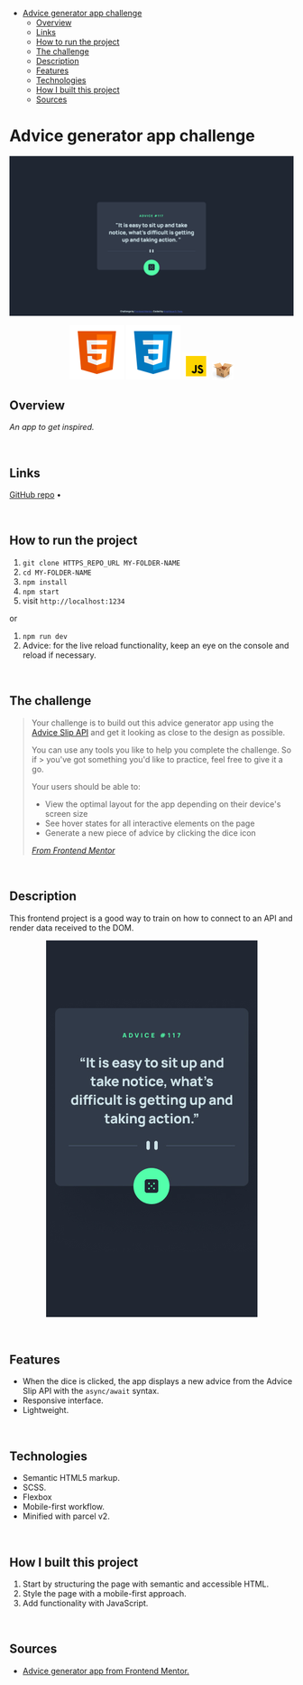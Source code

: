 - [Advice generator app challenge](#advice-generator-app-challenge)
  - [Overview](#overview)
  - [Links](#links)
  - [How to run the project](#how-to-run-the-project)
  - [The challenge](#the-challenge)
  - [Description](#description)
  - [Features](#features)
  - [Technologies](#technologies)
  - [How I built this project](#how-i-built-this-project)
  - [Sources](#sources)

# Advice generator app challenge

![Screenshot of the todo app](./src/images/desktop-screenshot.png)

<div align="center">
  <img src="./src/images/logo-html5.svg">
  <img src="./src/images/logo-css3.svg">
  <img width="48px" src="./src/images/logo-javascript-gif.gif">
  <img src="./src/images/logo-parceljs.png">
</div>

## Overview

*An app to get inspired.*

<br />

## Links

<p>
<a href="https://github.com/AngeliqueDF/advice-generator-challenge">GitHub repo</a> • 
<!-- <a href="">Live demo </a> -->
</p>

<br />

## How to run the project

1. ``git clone HTTPS_REPO_URL MY-FOLDER-NAME``
2. ``cd MY-FOLDER-NAME``
3. ``npm install``
4. `` npm start ``
5. visit ``http://localhost:1234``

or

1. ``npm run dev``
2. Advice: for the live reload functionality, keep an eye on the console and reload if necessary.

<br />

## The challenge
 
> Your challenge is to build out this advice generator app using the [Advice Slip API](https://api.adviceslip.com) and get it looking as close to the design as possible.
> 
> You can use any tools you like to help you complete the challenge. So if > you've got something you'd like to practice, feel free to give it a go.
> 
> Your users should be able to:
> 
> - View the optimal layout for the app depending on their device's screen size
> - See hover states for all interactive elements on the page
> - Generate a new piece of advice by clicking the dice icon
> 
> *[From Frontend Mentor]()*

<br />

## Description

This frontend project is a good way to train on how to connect to an API and render data received to the DOM.

<p align="center">
<img width="375" width="667" src="./images/../src/design/mobile-design.jpg">
</p>

<br />

## Features

- When the dice is clicked, the app displays a new advice from the Advice Slip API with the ``async/await`` syntax.
- Responsive interface.
- Lightweight.

<br />

## Technologies

- Semantic HTML5 markup.
- SCSS.
- Flexbox
- Mobile-first workflow.
- Minified with parcel v2.

<br />

## How I built this project

 1. Start by structuring the page with semantic and accessible HTML.
 2. Style the page with a mobile-first approach.
 3. Add functionality with JavaScript.

<br />

## Sources

- [Advice generator app from Frontend Mentor.](https://www.frontendmentor.io/challenges/advice-generator-app-QdUG-13db)